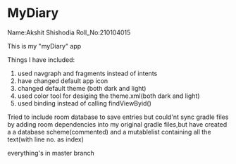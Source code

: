 # MyDiary

Name:Akshit Shishodia
Roll_No:210104015

This is my "myDiary" app

Things I have included:
1. used navgraph and fragments instead of intents
2. have changed default app icon
3. changed default theme (both dark and light)
4. used color tool for desiging the theme.xml(both dark and light)
5. used binding instead of calling findViewByid()

Tried to include room database to save entries but could'nt sync gradle files by adding room dependencies into my original gradle files,but have created a a database scheme(commented) and a mutablelist containing all the text(with line no. as index)

everything's in master branch

